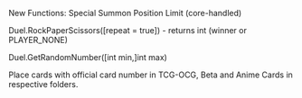New Functions:
Special Summon Position Limit (core-handled)


Duel.RockPaperScissors([repeat = true]) - returns int (winner or PLAYER_NONE)

Duel.GetRandomNumber([int min,]int max)

Place cards with official card number in TCG-OCG, Beta and Anime Cards in respective folders.
